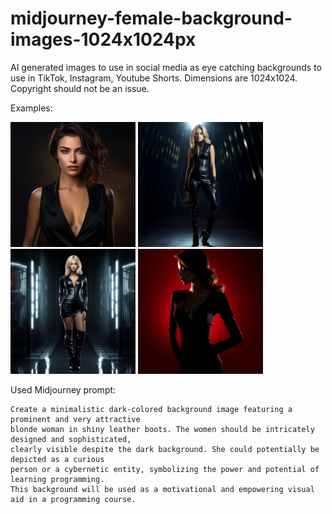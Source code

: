 # midjourney-female-background-images-1024x1024px
AI generated images to use in social media as eye catching backgrounds to use in TikTok, Instagram, Youtube Shorts. Dimensions are 1024x1024. Copyright should not be an issue.

Examples:
<div>
  <a href="./black1.png" target="_blank"><img src="./black1.png" alt="Example 1" width="200"/></a>
  <a href="./leather1.png" target="_blank"><img src="./leather1.png" alt="Example 2" width="200"/></a>
  <a href="./leather34.png" target="_blank"><img src="./leather34.png" alt="Example 3" width="200"/></a>
  <a href="./red4.png" target="_blank"><img src="./red4.png" alt="Example 4" width="200"/></a>
</div>


Used Midjourney prompt:
```
Create a minimalistic dark-colored background image featuring a prominent and very attractive
blonde woman in shiny leather boots. The women should be intricately designed and sophisticated,
clearly visible despite the dark background. She could potentially be depicted as a curious
person or a cybernetic entity, symbolizing the power and potential of learning programming.
This background will be used as a motivational and empowering visual aid in a programming course.
```



